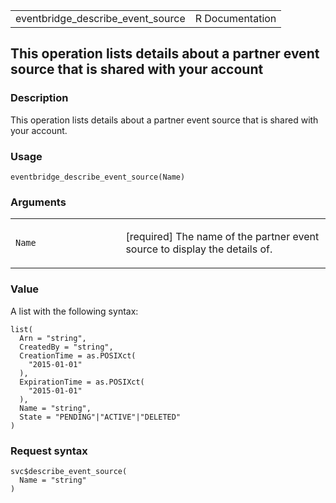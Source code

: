 <table style="width: 100%;">
<tbody>
<tr class="odd">
<td>eventbridge_describe_event_source</td>
<td style="text-align: right;">R Documentation</td>
</tr>
</tbody>
</table>

## This operation lists details about a partner event source that is shared with your account

### Description

This operation lists details about a partner event source that is shared
with your account.

### Usage

    eventbridge_describe_event_source(Name)

### Arguments

<table>
<colgroup>
<col style="width: 35%" />
<col style="width: 65%" />
</colgroup>
<tbody>
<tr class="odd">
<td><code id="eventbridge_describe_event_source_:_Name">Name</code></td>
<td><p>[required] The name of the partner event source to display the
details of.</p></td>
</tr>
</tbody>
</table>

### Value

A list with the following syntax:

    list(
      Arn = "string",
      CreatedBy = "string",
      CreationTime = as.POSIXct(
        "2015-01-01"
      ),
      ExpirationTime = as.POSIXct(
        "2015-01-01"
      ),
      Name = "string",
      State = "PENDING"|"ACTIVE"|"DELETED"
    )

### Request syntax

    svc$describe_event_source(
      Name = "string"
    )

